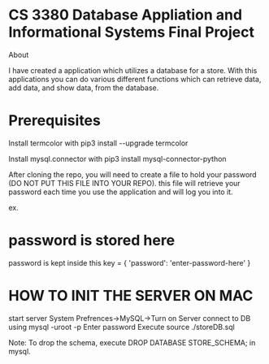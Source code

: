 # CS 3380 Database Appliation and Informational Systems Final Project

About

I have created a application which utilizes a database for a store. With this applications you can do various different functions which can retrieve data, add data, and show data, from the database.

# Prerequisites

Install termcolor with pip3 install --upgrade termcolor

Install mysql.connector with pip3 install mysql-connector-python

After cloning the repo, you will need to create a file to hold your password (DO NOT PUT THIS FILE INTO YOUR REPO). this file will retrieve your password each time you use the application and will log you into it.

ex. 

# password is stored here

password is kept inside this
key = {
    'password': 'enter-password-here'
}

# HOW TO INIT THE SERVER ON MAC
start server
System Prefrences->MySQL->Turn on Server
connect to DB using mysql -uroot -p
Enter password
Execute source ./storeDB.sql

Note: To drop the schema, execute DROP DATABASE STORE_SCHEMA; in mysql.
